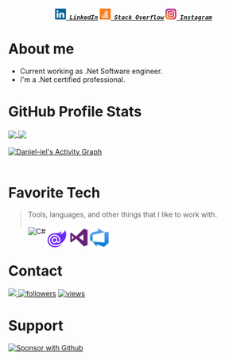 <!--
**Daniel-iel/Daniel-iel** is a ✨ _special_ ✨ repository because its `README.md` (this file) appears on your GitHub profile.

Here are some ideas to get you started:

- 🔭 I’m currently working on ...
- 🌱 I’m currently learning ...
- 👯 I’m looking to collaborate on ...
- 🤔 I’m looking for help with ...
- 💬 Ask me about ...
- 📫 How to reach me: ...
- 😄 Pronouns: ...
- ⚡ Fun fact: ...
-->

<h5 align="center">
  <code><a href="https://www.linkedin.com/in/daniel-oliveira-00689b9b/" title="LinkedIn Profile"><img width="22" src="./img/linkedin.svg"> LinkedIn</a></code>  
  <code><a href="https://stackexchange.com/users/5862653/user6774029" title="Stack Overflow Profile"><img width="22" src="./img/stackoverflow.svg"> Stack Overflow</a></code>
  <code><a href="https://www.instagram.com/danielstrosa/" title="Instagram Profile"><img width="22" src="./img/instagram.svg"> Instagram</a></code>
</h5>

# About me
- Current working as .Net Software engineer.
- I'm a .Net certified professional.

# GitHub Profile Stats
<a href="https://github.com/anuraghazra/github-readme-stats">
  <img height="180em" align="center" src="https://github-readme-stats.vercel.app/api?username=Daniel-iel&theme=nord&repo=github-readme-stats" />
</a>
<a href="https://github.com/anuraghazra/convoychat">
  <img height="180em" align="center" src="https://github-readme-stats.vercel.app/api/top-langs/?username=Daniel-iel&layout=compact&repo=convoychat&langs_count=8&theme=nord" />
</a>
<br>
<br>
<!-- https://github.com/ashutosh00710/github-readme-activity-graph -->
<a href="https://github.com/Daniel-iel/github-readme-activity-graph">
  <img align="center" alt="Daniel-iel's Activity Graph" src="https://activity-graph.herokuapp.com/graph?username=Daniel-iel&bg_color=2e3440&color=728da9&line=969ca7&point=FFFFFF&hide_border=false" />
</a>
<br><br>

# Favorite Tech

> Tools, languages, and other things that I like to work with.
> <br><br>
<a href="#" target="_blank"><img align="left" src="https://github.com/Daniel-iel/README_icons/blob/main/language_and_tools/square/c%23/c%23.svg" alt="C#" height="42px" /></a> 
<a href="#" target="_blank"><img align="left" src="./img/blazor-original.svg" alt="" height="42px" /></a>
<a href="#" target="_blank"><img align="left" src="https://github.com/Daniel-iel/README_icons/blob/main/language_and_tools/square/go/go.svg" alt="" height="42px" /></a>
<a href="#" target="_blank"><img align="left" src="https://github.com/Daniel-iel/README_icons/blob/main/language_and_tools/square/xamarin/xamarin.svg" alt="" height="42px" /> </a>
<a href="#" target="_blank"><img align="left" src="https://github.com/Daniel-iel/README_icons/blob/main/language_and_tools/square/docker/docker.svg" alt="" height="42px" /></a>
<a href="#" target="_blank"><img align="left" src="https://github.com/Daniel-iel/README_icons/blob/main/language_and_tools/square/kubernetes/kubernetes.svg" alt="" height="42px" /></a>
<a href="#" target="_blank"><img align="left" src="./img/visualstudio-original.svg" alt="" height="42px" /></a> 
<a href="#" target="_blank"><img align="left" src="https://github.com/Daniel-iel/README_icons/blob/main/language_and_tools/square/git-scm/git-scm.svg" alt="" height="42px" /></a> 
<a href="#" target="_blank"><img align="left" src="https://github.com/Daniel-iel/README_icons/blob/main/language_and_tools/square/azure/azure.svg" alt="" height="42px" /></a>
<a href="#" target="_blank"><img align="left" src="./img/azuredevops-original.svg" alt="" height="42px" /></a>
<br>

# Contact
<div>
  <a href = "mailto:iel_182@hotmail.com">
    <img src="https://img.shields.io/badge/-Outlook-%23333?style=for-the-badge&logo=outlook&logoColor=white" target="_blank">
  </a>

  <a href="https://github.com/Daniel-iel">
    <img alt="followers" title="Follow me on Github" src="https://img.shields.io/github/followers/Daniel-iel?color=236ad3&labelColor=1155ba&style=for-the-badge&logo=github&label=Follow"/></a>
  
  <a href="#">
    <img alt="views" title="Views" src="https://visitor-badge-reloaded.herokuapp.com/badge?page_id=https://github.com/Daniel-iel&color=7c007c&lcolor=650465&logo=github&style=for-the-badge"/>
  </a>
  
</p>
  
</div>

# Support

  <a href="https://github.com/sponsors/Daniel-iel"><img alt="Sponsor with Github" title="Sponsor with Github" src="https://img.shields.io/badge/-Sponsor-ea4aaa?style=for-the-badge&logo=github&logoColor=white"/></a>

